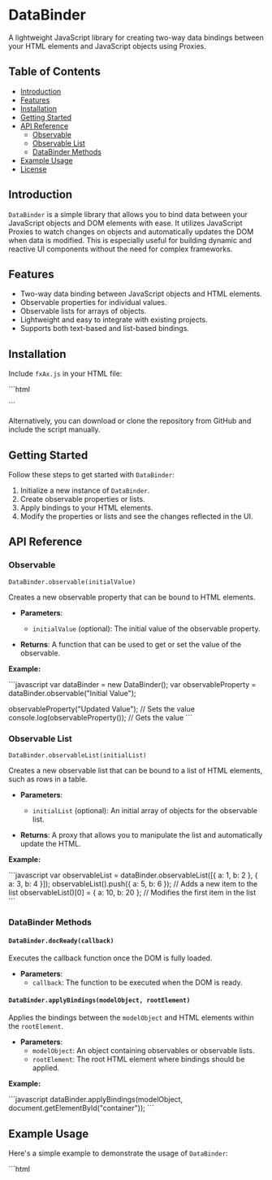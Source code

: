 
# DataBinder

A lightweight JavaScript library for creating two-way data bindings between your HTML elements and JavaScript objects using Proxies.

## Table of Contents

- [Introduction](#introduction)
- [Features](#features)
- [Installation](#installation)
- [Getting Started](#getting-started)
- [API Reference](#api-reference)
  - [Observable](#observable)
  - [Observable List](#observable-list)
  - [DataBinder Methods](#databinder-methods)
- [Example Usage](#example-usage)
- [License](#license)

## Introduction

`DataBinder` is a simple library that allows you to bind data between your JavaScript objects and DOM elements with ease. It utilizes JavaScript Proxies to watch changes on objects and automatically updates the DOM when data is modified. This is especially useful for building dynamic and reactive UI components without the need for complex frameworks.

## Features

- Two-way data binding between JavaScript objects and HTML elements.
- Observable properties for individual values.
- Observable lists for arrays of objects.
- Lightweight and easy to integrate with existing projects.
- Supports both text-based and list-based bindings.

## Installation

Include `fxAx.js` in your HTML file:

\```html
<script src="path/to/fxAx.js"></script>
\```

Alternatively, you can download or clone the repository from GitHub and include the script manually.

## Getting Started

Follow these steps to get started with `DataBinder`:

1. Initialize a new instance of `DataBinder`.
2. Create observable properties or lists.
3. Apply bindings to your HTML elements.
4. Modify the properties or lists and see the changes reflected in the UI.

## API Reference

### Observable

`DataBinder.observable(initialValue)`

Creates a new observable property that can be bound to HTML elements.

- **Parameters**:
  - `initialValue` (optional): The initial value of the observable property.
  
- **Returns**: A function that can be used to get or set the value of the observable.

**Example:**

\```javascript
var dataBinder = new DataBinder();
var observableProperty = dataBinder.observable("Initial Value");

observableProperty("Updated Value"); // Sets the value
console.log(observableProperty());   // Gets the value
\```

### Observable List

`DataBinder.observableList(initialList)`

Creates a new observable list that can be bound to a list of HTML elements, such as rows in a table.

- **Parameters**:
  - `initialList` (optional): An initial array of objects for the observable list.

- **Returns**: A proxy that allows you to manipulate the list and automatically update the HTML.

**Example:**

\```javascript
var observableList = dataBinder.observableList([{ a: 1, b: 2 }, { a: 3, b: 4 }]);
observableList().push({ a: 5, b: 6 }); // Adds a new item to the list
observableList()[0] = { a: 10, b: 20 }; // Modifies the first item in the list
\```

### DataBinder Methods

#### `DataBinder.docReady(callback)`

Executes the callback function once the DOM is fully loaded.

- **Parameters**:
  - `callback`: The function to be executed when the DOM is ready.

#### `DataBinder.applyBindings(modelObject, rootElement)`

Applies the bindings between the `modelObject` and HTML elements within the `rootElement`.

- **Parameters**:
  - `modelObject`: An object containing observables or observable lists.
  - `rootElement`: The root HTML element where bindings should be applied.

**Example:**

\```javascript
dataBinder.applyBindings(modelObject, document.getElementById("container"));
\```

## Example Usage

Here's a simple example to demonstrate the usage of `DataBinder`:

\```html
<!DOCTYPE html>
<html lang="en">
<head>
    <meta charset="UTF-8">
    <meta name="viewport" content="width=device-width, initial-scale=1.0">
    <title>DataBinder Example</title>
    <link href="https://cdn.jsdelivr.net/npm/bootstrap@5.2.3/dist/css/bootstrap.min.css" rel="stylesheet">
    <script src="fxAx.js"></script>
    <script>
        var dataBinder = new DataBinder();
        var model = {};

        // Create observables for text values
        model.title = dataBinder.observable("Hello, World!");
        model.subtitle = dataBinder.observable("Subtitle goes here");

        // Create an observable list
        model.items = dataBinder.observableList([{ a: 1, b: 2 }, { a: 3, b: 4 }]);

        dataBinder.docReady(function () {
            // Apply the bindings to the container element
            dataBinder.applyBindings(model, document.getElementById("data-container"));
        });

        function addItem() {
            model.items().push({ a: Math.random(), b: Math.random() });
        }
    </script>
</head>
<body>
    <div id="data-container" class="container">
        <h1 class="t-title">Title</h1>
        <h3 class="t-subtitle">Subtitle</h3>
        <table class="table table-bordered">
            <thead>
                <tr>
                    <th>Column A</th>
                    <th>Column B</th>
                </tr>
            </thead>
            <tbody class="l-items">
                <tr id="l-items-row" class="d-none">
                    <td class="lt-a">Value A</td>
                    <td class="lt-b">Value B</td>
                </tr>
            </tbody>
        </table>
        <button class="btn btn-primary" onclick="addItem();">Add Item</button>
    </div>
</body>
</html>
\```

## License

This project is licensed under the MIT License. See the [LICENSE](LICENSE) file for more details.
